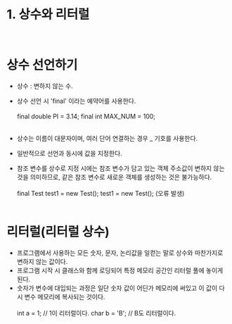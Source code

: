 # 1. 상수와 리터럴
<br>

# 상수 선언하기
- 상수 : 변하지 않는 수.
- 상수 선언 시 'final' 이라는 예약어를 사용한다.
<br><br>
final double PI = 3.14;
final int MAX_NUM = 100;
<br><br>

- 상수는 이름이 대문자이며, 여러 단어 연결하는 경우 _ 기호를 사용한다.
- 일반적으로 선언과 동시에 값을 지정한다.
- 참조 변수를 상수로 지정 시에는 참조 변수가 담고 있는 객체 주소값이 변하지 않는것을 의미하므로,
  같은 참조 변수로 새로운 객체를 생성하는 것은 불가능하다.
<br><br>
final Test test1 = new Test();
test1 = new Test(); (오류 발생)
<br><br>

# 리터럴(리터럴 상수)
- 프로그램에서 사용하는 모든 숫자, 문자, 논리값을 일컫는 말로 상수와 마찬가지로 변하지 않는 값이다.
- 프로그램 시작 시 클래스와 함께 로딩되어 특정 메모리 공간인 리터럴 풀에 놓이게 된다.
- 숫자가 변수에 대입되는 과정은 일단 숫자 값이 어딘가 메모리에 써있고 이 값이 다시 변수 메모리에 복사되는 것이다.
<br><br>
int a = 1; // 1이 리터럴이다.
char b = 'B'; // B도 리터럴이다.